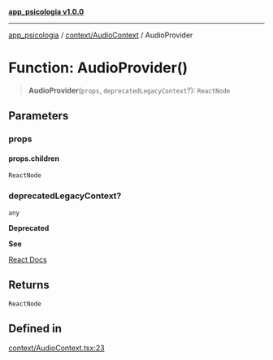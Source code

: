 [**app_psicologia v1.0.0**](../../../README.md)

***

[app_psicologia](../../../modules.md) / [context/AudioContext](../README.md) / AudioProvider

# Function: AudioProvider()

> **AudioProvider**(`props`, `deprecatedLegacyContext`?): `ReactNode`

## Parameters

### props

#### props.children

`ReactNode`

### deprecatedLegacyContext?

`any`

**Deprecated**

**See**

[React Docs](https://legacy.reactjs.org/docs/legacy-context.html#referencing-context-in-lifecycle-methods)

## Returns

`ReactNode`

## Defined in

[context/AudioContext.tsx:23](https://github.com/XxtbmfxX/app_psicologia/blob/1b7e1a732f6dc51a16bb04e0db4a2462b477a368/context/AudioContext.tsx#L23)
